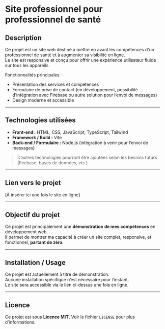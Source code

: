 # Site professionnel pour professionnel de santé

## Description

Ce projet est un site web destiné à mettre en avant les compétences d'un professionnel de santé et à augmenter sa visibilité en ligne.  
Le site est responsive et conçu pour offrir une expérience utilisateur fluide sur tous les appareils.  

Fonctionnalités principales :  
- Présentation des services et compétences  
- Formulaire de prise de contact (en développement, possibilité d’intégration avec Firebase ou autre solution pour l’envoi de messages)  
- Design moderne et accessible  

---

## Technologies utilisées

- **Front-end :** HTML, CSS, JavaScript, TypeScript, Tailwind  
- **Framework / Build :** Vite  
- **Back-end / Formulaire :** Node.js (intégration à venir pour l’envoi de messages)  

> D’autres technologies pourront être ajoutées selon les besoins futurs (Firebase, bases de données, etc.)

---

## Lien vers le projet

[À insérer ici une fois le site en ligne]

---

## Objectif du projet

Ce projet est principalement une **démonstration de mes compétences** en développement web.  
Il permet de montrer ma capacité à créer un site complet, responsive, et fonctionnel, **partant de zéro**.  

---

## Installation / Usage

Ce projet est actuellement à titre de démonstration.  
Aucune installation spécifique n’est nécessaire pour l’instant.  
Le site sera accessible via le lien ci-dessus une fois en ligne.  

---

## Licence

Ce projet est sous **Licence MIT**. Voir le fichier `LICENSE` pour plus d’informations.